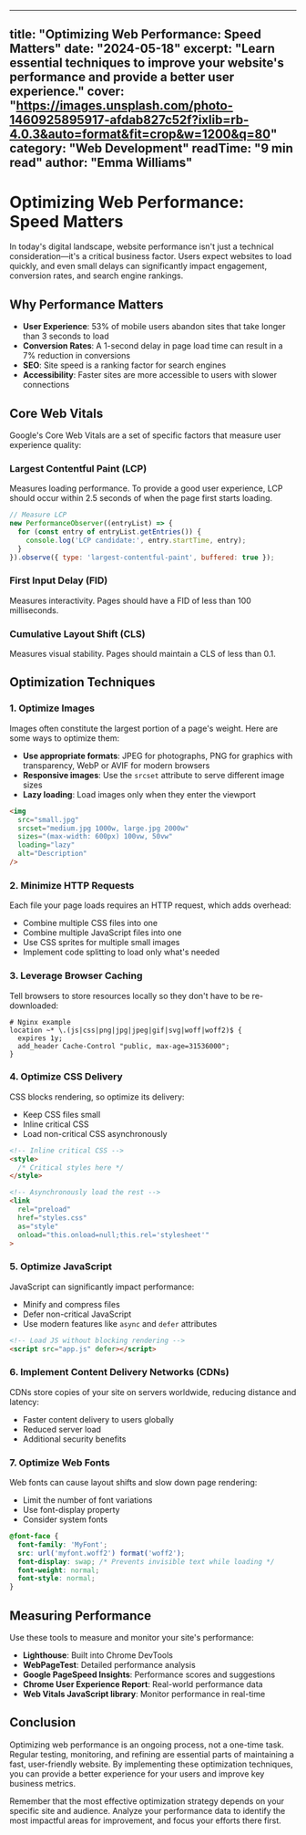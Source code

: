 
---
title: "Optimizing Web Performance: Speed Matters"
date: "2024-05-18"
excerpt: "Learn essential techniques to improve your website's performance and provide a better user experience."
cover: "https://images.unsplash.com/photo-1460925895917-afdab827c52f?ixlib=rb-4.0.3&auto=format&fit=crop&w=1200&q=80"
category: "Web Development"
readTime: "9 min read"
author: "Emma Williams"
---

# Optimizing Web Performance: Speed Matters

In today's digital landscape, website performance isn't just a technical consideration—it's a critical business factor. Users expect websites to load quickly, and even small delays can significantly impact engagement, conversion rates, and search engine rankings.

## Why Performance Matters

- **User Experience**: 53% of mobile users abandon sites that take longer than 3 seconds to load
- **Conversion Rates**: A 1-second delay in page load time can result in a 7% reduction in conversions
- **SEO**: Site speed is a ranking factor for search engines
- **Accessibility**: Faster sites are more accessible to users with slower connections

## Core Web Vitals

Google's Core Web Vitals are a set of specific factors that measure user experience quality:

### Largest Contentful Paint (LCP)
Measures loading performance. To provide a good user experience, LCP should occur within 2.5 seconds of when the page first starts loading.

```javascript
// Measure LCP
new PerformanceObserver((entryList) => {
  for (const entry of entryList.getEntries()) {
    console.log('LCP candidate:', entry.startTime, entry);
  }
}).observe({ type: 'largest-contentful-paint', buffered: true });
```

### First Input Delay (FID)
Measures interactivity. Pages should have a FID of less than 100 milliseconds.

### Cumulative Layout Shift (CLS)
Measures visual stability. Pages should maintain a CLS of less than 0.1.

## Optimization Techniques

### 1. Optimize Images

Images often constitute the largest portion of a page's weight. Here are some ways to optimize them:

- **Use appropriate formats**: JPEG for photographs, PNG for graphics with transparency, WebP or AVIF for modern browsers
- **Responsive images**: Use the `srcset` attribute to serve different image sizes
- **Lazy loading**: Load images only when they enter the viewport

```html
<img 
  src="small.jpg"
  srcset="medium.jpg 1000w, large.jpg 2000w"
  sizes="(max-width: 600px) 100vw, 50vw"
  loading="lazy"
  alt="Description"
/>
```

### 2. Minimize HTTP Requests

Each file your page loads requires an HTTP request, which adds overhead:

- Combine multiple CSS files into one
- Combine multiple JavaScript files into one
- Use CSS sprites for multiple small images
- Implement code splitting to load only what's needed

### 3. Leverage Browser Caching

Tell browsers to store resources locally so they don't have to be re-downloaded:

```nginx
# Nginx example
location ~* \.(js|css|png|jpg|jpeg|gif|svg|woff|woff2)$ {
  expires 1y;
  add_header Cache-Control "public, max-age=31536000";
}
```

### 4. Optimize CSS Delivery

CSS blocks rendering, so optimize its delivery:

- Keep CSS files small
- Inline critical CSS
- Load non-critical CSS asynchronously

```html
<!-- Inline critical CSS -->
<style>
  /* Critical styles here */
</style>

<!-- Asynchronously load the rest -->
<link 
  rel="preload" 
  href="styles.css" 
  as="style" 
  onload="this.onload=null;this.rel='stylesheet'"
>
```

### 5. Optimize JavaScript

JavaScript can significantly impact performance:

- Minify and compress files
- Defer non-critical JavaScript
- Use modern features like `async` and `defer` attributes

```html
<!-- Load JS without blocking rendering -->
<script src="app.js" defer></script>
```

### 6. Implement Content Delivery Networks (CDNs)

CDNs store copies of your site on servers worldwide, reducing distance and latency:

- Faster content delivery to users globally
- Reduced server load
- Additional security benefits

### 7. Optimize Web Fonts

Web fonts can cause layout shifts and slow down page rendering:

- Limit the number of font variations
- Use font-display property
- Consider system fonts

```css
@font-face {
  font-family: 'MyFont';
  src: url('myfont.woff2') format('woff2');
  font-display: swap; /* Prevents invisible text while loading */
  font-weight: normal;
  font-style: normal;
}
```

## Measuring Performance

Use these tools to measure and monitor your site's performance:

- **Lighthouse**: Built into Chrome DevTools
- **WebPageTest**: Detailed performance analysis
- **Google PageSpeed Insights**: Performance scores and suggestions
- **Chrome User Experience Report**: Real-world performance data
- **Web Vitals JavaScript library**: Monitor performance in real-time

## Conclusion

Optimizing web performance is an ongoing process, not a one-time task. Regular testing, monitoring, and refining are essential parts of maintaining a fast, user-friendly website. By implementing these optimization techniques, you can provide a better experience for your users and improve key business metrics.

Remember that the most effective optimization strategy depends on your specific site and audience. Analyze your performance data to identify the most impactful areas for improvement, and focus your efforts there first.

